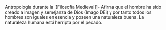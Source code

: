 Antropología durante la [[Filosofía Medieval]]- Afirma que el hombre ha sido creado a imagen y semejanza de Dios (Imago DEi) y por tanto todos los hombres son iguales en esencia y poseen una naturaleza buena. La naturaleza humana está herripta por el pecado. 
